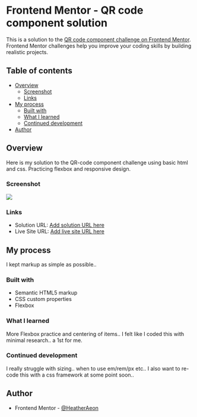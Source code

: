 # Frontend Mentor - QR code component solution

This is a solution to the [QR code component challenge on Frontend Mentor](https://www.frontendmentor.io/challenges/qr-code-component-iux_sIO_H). Frontend Mentor challenges help you improve your coding skills by building realistic projects. 


## Table of contents

- [Overview](#overview)
  - [Screenshot](#screenshot)
  - [Links](#links)
- [My process](#my-process)
  - [Built with](#built-with)
  - [What I learned](#what-i-learned)
  - [Continued development](#continued-development)  
- [Author](#author)

## Overview
Here is my solution to the QR-code component challenge using basic html and css. 
Practicing flexbox and responsive design.

### Screenshot

![](./screenshot.JPGscreenshot.jpg)


### Links

- Solution URL: [Add solution URL here](https://github.com/HeatherAeon/qr-code-component)
- Live Site URL: [Add live site URL here](https://heatheraeon.github.io/qr-code-component/)

## My process

I kept markup as simple as possible.. 

### Built with

- Semantic HTML5 markup
- CSS custom properties
- Flexbox



### What I learned
More Flexbox practice and centering of items.. I felt like I coded this with minimal research.. a 1st for me.

### Continued development

I really struggle with sizing.. when to use em/rem/px etc.. I also want to re-code this with a css framework at some point soon..

## Author
- Frontend Mentor - [@HeatherAeon](https://github.com/HeatherAeon)





